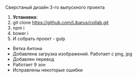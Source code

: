 <p>Сверстаный дизайн 3-го выпускного проекта</p>

<ol>
    <li><strong>Установка:</strong></li>
    <li>git clone <a href="https://github.com/Libarus/collab.git">https://github.com/Libarus/collab.git</a></li>
    <li>npm i</li>
    <li>bower i</li>
    <li>И собрать проект - gulp</li>
</ol>

<ul>
    <li>Ветка Антона</li>
    <li>Добавлена загрузка изображений. Работает с png, jpg</li>
    <li>Добавлен перевод</li>
    <li>Работает 9 зон</li>
    <li>Исправлены некоторые ошибки</li>
</ul>
